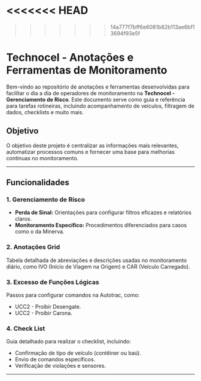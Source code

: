 <<<<<<< HEAD
=======


>>>>>>> 14a777f7bff6e6081b82b113ae6bf13694f93e5f
# Technocel - Anotações e Ferramentas de Monitoramento

Bem-vindo ao repositório de anotações e ferramentas desenvolvidas para facilitar o dia a dia de operadores de monitoramento na **Technocel - Gerenciamento de Risco**. Este documento serve como guia e referência para tarefas rotineiras, incluindo acompanhamento de veículos, filtragem de dados, checklists e muito mais.

## Objetivo
O objetivo deste projeto é centralizar as informações mais relevantes, automatizar processos comuns e fornecer uma base para melhorias contínuas no monitoramento.

---

## Funcionalidades
### 1. **Gerenciamento de Risco**
- **Perda de Sinal:** Orientações para configurar filtros eficazes e relatórios claros.
- **Monitoramento Específico:** Procedimentos diferenciados para casos como o da Minerva.

### 2. **Anotações Grid**
Tabela detalhada de abreviações e descrições usadas no monitoramento diário, como IVO (Início de Viagem na Origem) e CAR (Veículo Carregado).

### 3. **Excesso de Funções Lógicas**
Passos para configurar comandos na Autotrac, como:
- UCC2 - Proibir Desengate.
- UCC2 - Proibir Carona.

### 4. **Check List**
Guia detalhado para realizar o checklist, incluindo:
- Confirmação de tipo de veículo (contêiner ou baú).
- Envio de comandos específicos.
- Verificação de violações e sensores.

---

